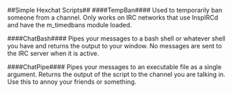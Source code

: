 ##Simple Hexchat Scripts##
####TempBan####
Used to temporarily ban someone from a channel. Only works on IRC networks that use InspIRCd and have the m_timedbans module loaded.

####ChatBash####
Pipes your messages to a bash shell or whatever shell you have and returns the output to your window. No messages are sent to the IRC server when it is active.

####ChatPipe####
Pipes your messages to an executable file as a single argument. Returns the output of the script to the channel you are talking in. Use this to annoy your friends or something.
